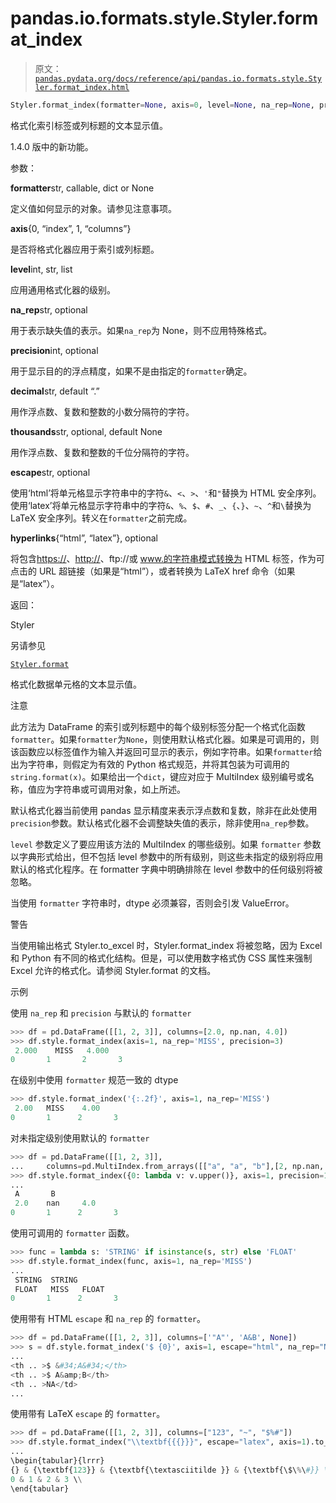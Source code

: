 # pandas.io.formats.style.Styler.format_index

> 原文：[`pandas.pydata.org/docs/reference/api/pandas.io.formats.style.Styler.format_index.html`](https://pandas.pydata.org/docs/reference/api/pandas.io.formats.style.Styler.format_index.html)

```py
Styler.format_index(formatter=None, axis=0, level=None, na_rep=None, precision=None, decimal='.', thousands=None, escape=None, hyperlinks=None)
```

格式化索引标签或列标题的文本显示值。

1.4.0 版中的新功能。

参数：

**formatter**str, callable, dict or None

定义值如何显示的对象。请参见注意事项。

**axis**{0, “index”, 1, “columns”}

是否将格式化器应用于索引或列标题。

**level**int, str, list

应用通用格式化器的级别。

**na_rep**str, optional

用于表示缺失值的表示。如果`na_rep`为 None，则不应用特殊格式。

**precision**int, optional

用于显示目的的浮点精度，如果不是由指定的`formatter`确定。

**decimal**str, default “.”

用作浮点数、复数和整数的小数分隔符的字符。

**thousands**str, optional, default None

用作浮点数、复数和整数的千位分隔符的字符。

**escape**str, optional

使用‘html’将单元格显示字符串中的字符`&`、`<`、`>`、`'`和`"`替换为 HTML 安全序列。使用‘latex’将单元格显示字符串中的字符`&`、`%`、`$`、`#`、`_`、`{`、`}`、`~`、`^`和`\`替换为 LaTeX 安全序列。转义在`formatter`之前完成。

**hyperlinks**{“html”, “latex”}, optional

将包含[https://](https://)、[http://](http://)、ftp://或 www.的字符串模式转换为 HTML <a>标签，作为可点击的 URL 超链接（如果是“html”），或者转换为 LaTeX href 命令（如果是“latex”）。

返回：

Styler

另请参见

[`Styler.format`](https://pandas.pydata.org/docs/reference/api/pandas.io.formats.style.Styler.format.html#pandas.io.formats.style.Styler.format "pandas.io.formats.style.Styler.format")

格式化数据单元格的文本显示值。

注意

此方法为 DataFrame 的索引或列标题中的每个级别标签分配一个格式化函数`formatter`。如果`formatter`为`None`，则使用默认格式化器。如果是可调用的，则该函数应以标签值作为输入并返回可显示的表示，例如字符串。如果`formatter`给出为字符串，则假定为有效的 Python 格式规范，并将其包装为可调用的`string.format(x)`。如果给出一个`dict`，键应对应于 MultiIndex 级别编号或名称，值应为字符串或可调用对象，如上所述。

默认格式化器当前使用 pandas 显示精度来表示浮点数和复数，除非在此处使用`precision`参数。默认格式化器不会调整缺失值的表示，除非使用`na_rep`参数。

`level` 参数定义了要应用该方法的 MultiIndex 的哪些级别。如果 `formatter` 参数以字典形式给出，但不包括 level 参数中的所有级别，则这些未指定的级别将应用默认的格式化程序。在 formatter 字典中明确排除在 level 参数中的任何级别将被忽略。

当使用 `formatter` 字符串时，dtype 必须兼容，否则会引发 ValueError。

警告

当使用输出格式 Styler.to_excel 时，Styler.format_index 将被忽略，因为 Excel 和 Python 有不同的格式化结构。但是，可以使用数字格式伪 CSS 属性来强制 Excel 允许的格式化。请参阅 Styler.format 的文档。

示例

使用 `na_rep` 和 `precision` 与默认的 `formatter`

```py
>>> df = pd.DataFrame([[1, 2, 3]], columns=[2.0, np.nan, 4.0])
>>> df.style.format_index(axis=1, na_rep='MISS', precision=3)  
 2.000    MISS   4.000
0       1       2       3 
```

在级别中使用 `formatter` 规范一致的 dtype

```py
>>> df.style.format_index('{:.2f}', axis=1, na_rep='MISS')  
 2.00   MISS    4.00
0       1      2       3 
```

对未指定级别使用默认的 `formatter`

```py
>>> df = pd.DataFrame([[1, 2, 3]],
...     columns=pd.MultiIndex.from_arrays([["a", "a", "b"],[2, np.nan, 4]]))
>>> df.style.format_index({0: lambda v: v.upper()}, axis=1, precision=1)
...  
 A       B
 2.0    nan     4.0
0       1      2       3 
```

使用可调用的 `formatter` 函数。

```py
>>> func = lambda s: 'STRING' if isinstance(s, str) else 'FLOAT'
>>> df.style.format_index(func, axis=1, na_rep='MISS')
...  
 STRING  STRING
 FLOAT   MISS   FLOAT
0       1      2       3 
```

使用带有 HTML `escape` 和 `na_rep` 的 `formatter`。

```py
>>> df = pd.DataFrame([[1, 2, 3]], columns=['"A"', 'A&B', None])
>>> s = df.style.format_index('$ {0}', axis=1, escape="html", na_rep="NA")
...  
<th .. >$ &#34;A&#34;</th>
<th .. >$ A&amp;B</th>
<th .. >NA</td>
... 
```

使用带有 LaTeX `escape` 的 `formatter`。

```py
>>> df = pd.DataFrame([[1, 2, 3]], columns=["123", "~", "$%#"])
>>> df.style.format_index("\\textbf{{{}}}", escape="latex", axis=1).to_latex()
...  
\begin{tabular}{lrrr}
{} & {\textbf{123}} & {\textbf{\textasciitilde }} & {\textbf{\$\%\#}} \\
0 & 1 & 2 & 3 \\
\end{tabular} 
```
